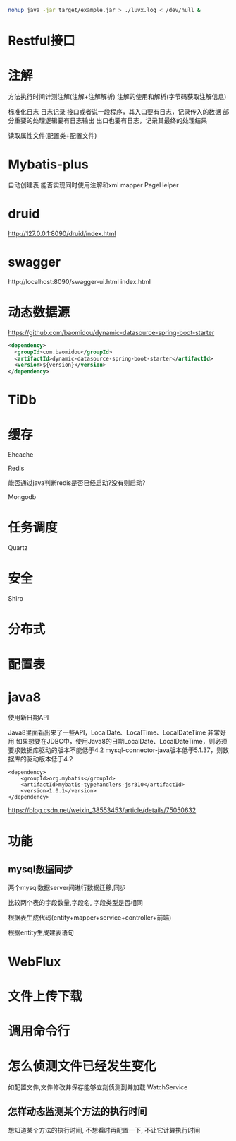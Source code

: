 

```bash
nohup java -jar target/example.jar > ./luvx.log < /dev/null &
```


# Restful接口



# 注解

方法执行时间计测注解(注解+注解解析)
  注解的使用和解析(字节码获取注解信息)


标准化日志
日志记录
接口或者说一段程序，其入口要有日志，记录传入的数据
部分重要的处理逻辑要有日志输出
出口也要有日志，记录其最终的处理结果

读取属性文件(配置类+配置文件)

# Mybatis-plus

自动创建表
能否实现同时使用注解和xml mapper
PageHelper

# druid

http://127.0.0.1:8090/druid/index.html

# swagger

http://localhost:8090/swagger-ui.html
index.html

# 动态数据源

https://github.com/baomidou/dynamic-datasource-spring-boot-starter

```xml
<dependency>
  <groupId>com.baomidou</groupId>
  <artifactId>dynamic-datasource-spring-boot-starter</artifactId>
  <version>${version}</version>
</dependency>
```
# TiDb

# 缓存

Ehcache

Redis

能否通过java判断redis是否已经启动?没有则启动?

Mongodb

# 任务调度

Quartz

# 安全

Shiro

# 分布式

# 配置表

# java8

使用新日期API

Java8里面新出来了一些API，LocalDate、LocalTime、LocalDateTime 非常好用 
如果想要在JDBC中，使用Java8的日期LocalDate、LocalDateTime，则必须要求数据库驱动的版本不能低于4.2
mysql-connector-java版本低于5.1.37，则数据库的驱动版本低于4.2

```
<dependency>
    <groupId>org.mybatis</groupId>
    <artifactId>mybatis-typehandlers-jsr310</artifactId>
    <version>1.0.1</version>
</dependency>
```

https://blog.csdn.net/weixin_38553453/article/details/75050632


# 功能

## mysql数据同步

两个mysql数据server间进行数据迁移,同步

比较两个表的字段数量,字段名, 字段类型是否相同

根据表生成代码(entity+mapper+service+controller+前端)

根据entity生成建表语句


# WebFlux

# 文件上传下载

# 调用命令行

# 怎么侦测文件已经发生变化

如配置文件,文件修改并保存能够立刻侦测到并加载
WatchService


## 怎样动态监测某个方法的执行时间

想知道某个方法的执行时间, 不想看时再配置一下, 不让它计算执行时间

